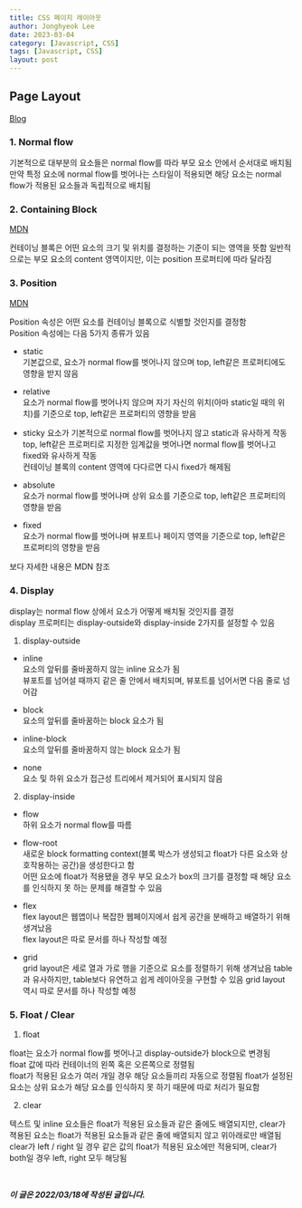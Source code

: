 ```yaml
---
title: CSS 페이지 레이아웃
author: Jonghyeok Lee
date: 2023-03-04
category: [Javascript, CSS]
tags: [Javascript, CSS]
layout: post
---
```


## Page Layout

[Blog][page layout, blog]

### 1. Normal flow

기본적으로 대부분의 요소들은 normal flow를 따라 부모 요소 안에서 순서대로 배치됨  
만약 특정 요소에 normal flow를 벗어나는 스타일이 적용되면 해당 요소는 normal flow가 적용된 요소들과 독립적으로 배치됨

### 2. Containing Block

[MDN][containing black, MDN]

컨테이닝 블록은 어떤 요소의 크기 및 위치를 결정하는 기준이 되는 영역을 뜻함
일반적으로는 부모 요소의 content 영역이지만, 이는 position 프로퍼티에 따라 달라짐

### 3. Position

[MDN][position, MDN]

Position 속성은 어떤 요소를 컨테이닝 블록으로 식별할 것인지를 결정함  
Position 속성에는 다음 5가지 종류가 있음

* static  
  기본값으로, 요소가 normal flow를 벗어나지 않으며 top, left같은 프로퍼티에도 영향을 받지 않음


* relative  
  요소가 normal flow를 벗어나지 않으며 자기 자신의 위치(아마 static일 때의 위치)를 기준으로 top, left같은 프로퍼티의 영향을 받음


* sticky
  요소가 기본적으로 normal flow를 벗어나지 않고 static과 유사하게 작동  
  top, left같은 프로퍼티로 지정한 임계값을 벗어나면 normal flow를 벗어나고 fixed와 유사하게 작동  
  컨테이닝 블록의 content 영역에 다다르면 다시 fixed가 해제됨


* absolute  
  요소가 normal flow를 벗어나며 상위 요소를 기준으로 top, left같은 프로퍼티의 영향을 받음


* fixed  
  요소가 normal flow를 벗어나며 뷰포트나 페이지 영역을 기준으로 top, left같은 프로퍼티의 영향을 받음


보다 자세한 내용은 MDN 참조

### 4. Display

display는 normal flow 상에서 요소가 어떻게 배치될 것인지를 결정  
display 프로퍼티는 display-outside와 display-inside 2가지를 설정할 수 있음

1. display-outside

- inline  
  요소의 앞뒤를 줄바꿈하지 않는 inline 요소가 됨  
  뷰포트를 넘어설 때까지 같은 줄 안에서 배치되며, 뷰포트를 넘어서면 다음 줄로 넘어감


- block  
  요소의 앞뒤를 줄바꿈하는 block 요소가 됨


- inline-block  
  요소의 앞뒤를 줄바꿈하지 않는 block 요소가 됨


- none  
  요소 및 하위 요소가 접근성 트리에서 제거되어 표시되지 않음


2. display-inside

- flow  
  하위 요소가 normal flow를 따름


- flow-root  
  새로운 block formatting context(블록 박스가 생성되고 float가 다른 요소와 상호작용하는 공간)을 생성한다고 함  
  어떤 요소에 float가 적용됐을 경우 부모 요소가 box의 크기를 결정할 때 해당 요소를 인식하지 못 하는 문제를 해결할 수 있음


- flex  
  flex layout은 웹앱이나 복잡한 웹페이지에서 쉽게 공간을 분배하고 배열하기 위해 생겨났음  
  flex layout은 따로 문서를 하나 작성할 예정 <!-- TODO -->


- grid  
  grid layout은 세로 열과 가로 행을 기준으로 요소를 정렬하기 위해 생겨났음
  table과 유사하지만, table보다 유연하고 쉽게 레이아웃을 구현할 수 있음
  grid layout 역시 따로 문서를 하나 작성할 예정 <!-- TODO -->


### 5. Float / Clear


1. float

float는 요소가 normal flow를 벗어나고 display-outside가 block으로 변경됨  
float 값에 따라 컨테이너의 왼쪽 혹은 오른쪽으로 정렬됨  
float가 적용된 요소가 여러 개일 경우 해당 요소들끼리 자동으로 정렬됨
float가 설정된 요소는 상위 요소가 해당 요소를 인식하지 못 하기 때문에 따로 처리가 필요함

2. clear

텍스트 및 inline 요소들은 float가 적용된 요소들과 같은 줄에도 배열되지만,
clear가 젹용된 요소는 float가 적용된 요소들과 같은 줄에 배열되지 않고 위아래로만 배열됨  
clear가 left / right 일 경우 같은 값의 float가 적용된 요소에만 적용되며, clear가 both일 경우 left, right 모두 해당됨


<br>

***이 글은 2022/03/18에 작성된 글입니다.***

[page layout, blog]: https://blog.tommyzip.co.kr/code/css-basic-layouts-display/#display-outside-inside
[containing black, MDN]: https://developer.mozilla.org/ko/docs/Web/CSS/Containing_block
[position, MDN]: https://developer.mozilla.org/en-US/docs/Web/CSS/Containing_block
